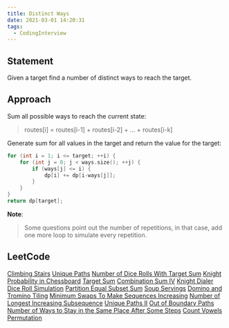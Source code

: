 ```yaml
---
title: Distinct Ways
date: 2021-03-01 14:20:31
tags:
  - CodingInterview
---
```

## Statement
Given a target find a number of distinct ways to reach the target.

## Approach
Sum all possible ways to reach the current state:
> routes\[i] = routes\[i-1] + routes\[i-2] + ... + routes\[i-k]

Generate sum for all values in the target and return the value for the target:
```cpp
for (int i = 1; i <= target; ++i) {
    for (int j = 0; j < ways.size(); ++j) {
        if (ways[j] <= i) {
            dp[i] += dp[i-ways[j]];
        }
    }
}
return dp[target];
```

**Note**:
> Some questions point out the number of repetitions, in that case, add one more loop to simulate every repetition.

<!--more-->
## LeetCode
[Climbing Stairs](https://leetcode.com/problems/climbing-stairs/)
[Unique Paths](https://leetcode.com/problems/unique-paths/)
[Number of Dice Rolls With Target Sum](https://leetcode.com/problems/number-of-dice-rolls-with-target-sum/)
[Knight Probability in Chessboard](https://leetcode.com/problems/knight-probability-in-chessboard/)
[Target Sum](https://leetcode.com/problems/target-sum/)
[Combination Sum IV](https://leetcode.com/problems/combination-sum-iv/)
[Knight Dialer](https://leetcode.com/problems/knight-dialer/)
[Dice Roll Simulation](https://leetcode.com/problems/dice-roll-simulation/)
[Partition Equal Subset Sum](https://leetcode.com/problems/partition-equal-subset-sum/)
[Soup Servings](https://leetcode.com/problems/soup-servings/)
[Domino and Tromino Tiling](https://leetcode.com/problems/domino-and-tromino-tiling/)
[Minimum Swaps To Make Sequences Increasing](https://leetcode.com/problems/minimum-swaps-to-make-sequences-increasing/)
[Number of Longest Increasing Subsequence](https://leetcode.com/problems/number-of-longest-increasing-subsequence/)
[Unique Paths II](https://leetcode.com/problems/unique-paths-ii/)
[Out of Boundary Paths](https://leetcode.com/problems/out-of-boundary-paths/)
[Number of Ways to Stay in the Same Place After Some Steps](https://leetcode.com/problems/number-of-ways-to-stay-in-the-same-place-after-some-steps/)
[Count Vowels Permutation](https://leetcode.com/problems/count-vowels-permutation/)
